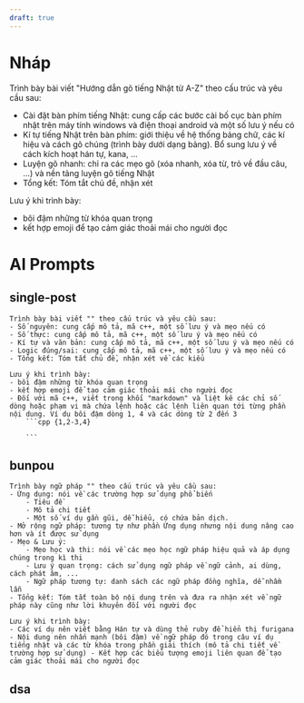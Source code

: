 ```yaml
---
draft: true
---
```

# Nháp
Trình bày bài viết "Hướng dẫn gõ tiếng Nhật từ A-Z" theo cấu trúc và yêu cầu sau:
- Cài đặt bàn phím tiếng Nhật: cung cấp các bước cài bố cục bàn phím nhật trên máy tính windows và điện thoại  android và một số lưu ý nếu có
- Kí tự tiếng Nhật trên bàn phím: giới thiệu về hệ thống bảng chữ, các kí hiệu và cách gõ chúng (trình bày dưới dạng bảng). Bổ sung lưu ý về cách kích hoạt hán tự, kana, ...
- Luyện gõ nhanh: chỉ ra các mẹo gõ (xóa nhanh, xóa từ, trỏ về đầu câu, ...) và nền tảng luyện gõ tiếng Nhật
- Tổng kết: Tóm tắt chủ đề, nhận xét

Lưu ý khi trình bày: 
- bôi đậm những từ khóa quan trọng
- kết hợp emoji để tạo cảm giác thoải mái cho người đọc


# AI Prompts
## single-post
```
Trình bày bài viết "" theo cấu trúc và yêu cầu sau:
- Số nguyên: cung cấp mô tả, mã c++, một số lưu ý và mẹo nếu có 
- Số thực: cung cấp mô tả, mã c++, một số lưu ý và mẹo nếu có 
- Kí tự và văn bản: cung cấp mô tả, mã c++, một số lưu ý và mẹo nếu có 
- Logic đúng/sai: cung cấp mô tả, mã c++, một số lưu ý và mẹo nếu có 
- Tổng kết: Tóm tắt chủ đề, nhận xét về các kiểu 

Lưu ý khi trình bày: 
- bôi đậm những từ khóa quan trọng
- kết hợp emoji để tạo cảm giác thoải mái cho người đọc
- Đối với mã c++, viết trong khối "markdown" và liệt kê các chỉ số dòng hoặc phạm vi mà chứa lệnh hoặc các lệnh liên quan tới từng phần nội dung. Ví dụ bôi đậm dòng 1, 4 và các dòng từ 2 đến 3 
	```cpp {1,2-3,4}
	
	```
```

## bunpou
```
Trình bày ngữ pháp "" theo cấu trúc và yêu cầu sau:
- Ứng dụng: nói về các trường hợp sử dụng phổ biến
	- Tiêu đề
	- Mô tả chi tiết
	- Một số ví dụ gần gũi, dễ hiểu, có chứa bản dịch.
- Mở rộng ngữ pháp: tương tự như phần Ứng dụng nhưng nội dung nâng cao hơn và ít được sử dụng
- Mẹo & Lưu ý:
	- Mẹo học và thi: nói về các mẹo học ngữ pháp hiệu quả và áp dụng chúng trong kì thi
	- Lưu ý quan trọng: cách sử dụng ngữ pháp về ngữ cảnh, ai dùng, cách phát âm, ...
	- Ngữ pháp tương tự: danh sách các ngữ pháp đồng nghĩa, dễ nhầm lẫn 
- Tổng kết: Tóm tắt toàn bộ nội dung trên và đưa ra nhận xét về ngữ pháp này cũng như lời khuyên đối với người đọc

Lưu ý khi trình bày: 
- Các ví dụ nên viết bằng Hán tự và dùng thẻ ruby để hiển thị furigana
- Nội dung nên nhấn mạnh (bôi đậm) về ngữ pháp đó trong câu ví dụ tiếng nhật và các từ khóa trong phần giải thích (mô tả chi tiết về trường hợp sử dụng) - Kết hợp các biểu tượng emoji liên quan để tạo cảm giác thoải mái cho người đọc
```

## dsa